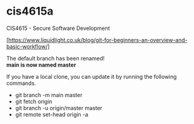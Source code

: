 # cis4615a
CIS4615 - Secure Software Development

[https://www.liquidlight.co.uk/blog/git-for-beginners-an-overview-and-basic-workflow/]

The default branch has been renamed!\
**main is now named master**

If you have a local clone, you can update it by running the following commands.
- git branch -m main master
- git fetch origin
- git branch -u origin/master master
- git remote set-head origin -a



